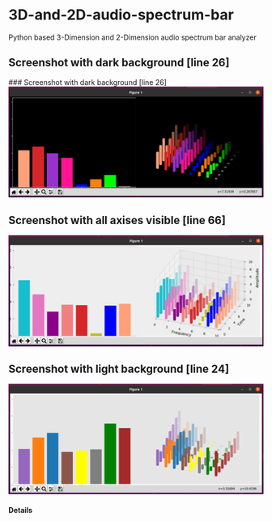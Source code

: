 # 3D-and-2D-audio-spectrum-bar
Python based 3-Dimension and 2-Dimension audio spectrum bar analyzer 

## Screenshot with dark background [line 26]
<p align="left">
  ### Screenshot with dark background [line 26]
  <img src="Images/dark_1.png">
</p>

## Screenshot with all axises visible [line 66]
<p align="center">
  <img src="Images/with_axis_on.png">
</p>

## Screenshot with light background [line 24]
<p align="center">
  <img src="Images/light_1.png">
</p>

#### Details
